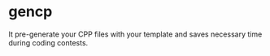 # gencp

It pre-generate your CPP files with your template and saves necessary time during coding contests.